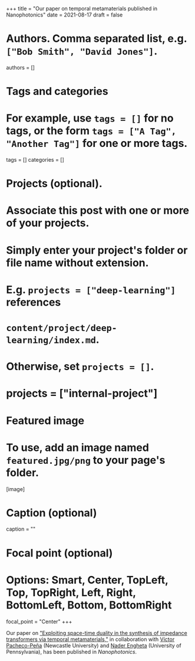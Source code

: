 +++
title = "Our paper on temporal metamaterials published in Nanophotonics"
date = 2021-08-17
draft = false

# Authors. Comma separated list, e.g. `["Bob Smith", "David Jones"]`.
authors = []

# Tags and categories
# For example, use `tags = []` for no tags, or the form `tags = ["A Tag", "Another Tag"]` for one or more tags.
tags = []
categories = []

# Projects (optional).
#   Associate this post with one or more of your projects.
#   Simply enter your project's folder or file name without extension.
#   E.g. `projects = ["deep-learning"]` references
#   `content/project/deep-learning/index.md`.
#   Otherwise, set `projects = []`.
# projects = ["internal-project"]

# Featured image
# To use, add an image named `featured.jpg/png` to your page's folder.
[image]
  # Caption (optional)
  caption = ""

  # Focal point (optional)
  # Options: Smart, Center, TopLeft, Top, TopRight, Left, Right, BottomLeft, Bottom, BottomRight
  focal_point = "Center"
+++

Our paper on ["Exploiting space-time duality in the synthesis of impedance transformers via temporal metamaterials,"](/publication/ij-152-nanophotonics-2021/)
in collaboration with [Víctor Pacheco-Peña](https://www.ncl.ac.uk/engineering/staff/profile/victorpacheco-pena.html) (Newcastle University)
and [Nader Engheta](https://www.seas.upenn.edu/~engheta/index.htm) (University of Pennsylvania),
has been published in *Nanophotonics*.
